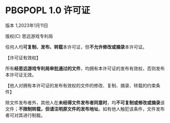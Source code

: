 # PBGPOPL 1.0 许可证
版本 1,2023年1月11日

版权(C) 思远游戏专利局

任何人均**可复制、发布、转载**本许可证，但**不允许修改或摘录**本许可证。

【许可证有效权】

   所有**经思远游戏专利局审批通过的文件**，均拥有本许可证的发布有效权，否则发布本许可证无效。


【他人对拥有本许可证的发布有效权的文件的修改、复制、摘录、转载的约束条件】

   除文件发布者外，其他人在**未经得文件发布者同意时**，均**不可复制或修改或摘录**该文件；**不限制转载，但请注明原文件的发布地址**。如有他人触犯该条件，文件发布者可对其进行制裁。
